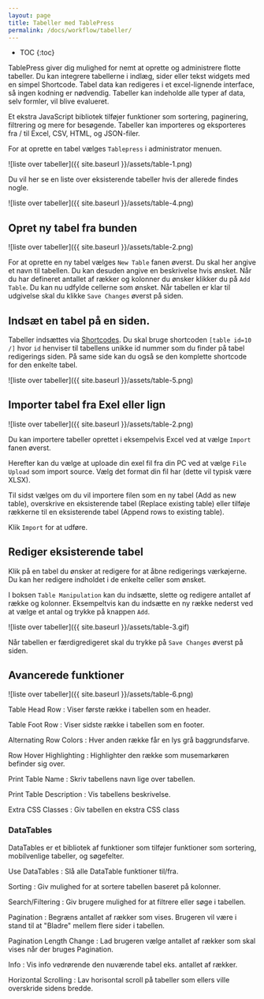 ```yaml
---
layout: page
title: Tabeller med TablePress
permalink: /docs/workflow/tabeller/
---
```


* TOC
{:toc}

TablePress giver dig mulighed for nemt at oprette og administrere flotte tabeller. Du kan integrere tabellerne i indlæg, sider eller tekst widgets med en simpel Shortcode. Tabel data kan redigeres i et excel-lignende interface, så ingen kodning er nødvendig. Tabeller kan indeholde alle typer af data, selv formler, vil blive evalueret.

Et ekstra JavaScript bibliotek tilføjer funktioner som sortering, paginering, filtrering og mere for besøgende. Tabeller kan importeres og eksporteres fra / til Excel, CSV, HTML, og JSON-filer.

For at oprette en tabel vælges `Tablepress` i administrator menuen.

![liste over tabeller]({{ site.baseurl }}/assets/table-1.png)

Du vil her se en liste over eksisterende tabeller hvis der allerede findes nogle.

![liste over tabeller]({{ site.baseurl }}/assets/table-4.png)

## Opret ny tabel fra bunden

![liste over tabeller]({{ site.baseurl }}/assets/table-2.png)

For at oprette en ny tabel vælges `New Table` fanen øverst. Du skal her angive et navn til tabellen. Du kan desuden angive en beskrivelse hvis ønsket. Når du har defineret antallet af rækker og kolonner du ønsker klikker du på `Add Table`. Du kan nu udfylde cellerne som ønsket. Når tabellen er klar til udgivelse skal du klikke `Save Changes` øverst på siden.

## Indsæt en tabel på en siden.

Tabeller indsættes via [Shortcodes](/begreber). Du skal bruge shortcoden `[table id=10 /]` hvor `id` henviser til tabellens unikke id nummer som du finder på tabel redigerings siden. På same side kan du også se den komplette shortcode for den enkelte tabel.

![liste over tabeller]({{ site.baseurl }}/assets/table-5.png)

## Importer tabel fra Exel eller lign

![liste over tabeller]({{ site.baseurl }}/assets/table-2.png)

Du kan importere tabeller oprettet i eksempelvis Excel ved at vælge `Import` fanen øverst.

Herefter kan du vælge at uploade din exel fil fra din PC ved at vælge `File Upload` som import source. Vælg det format din fil har (dette vil typisk være XLSX).

Til sidst vælges om du vil importere filen som en ny tabel (Add as new table), overskrive en eksisterende tabel (Replace existing table) eller tilføje rækkerne til en eksisterende tabel (Append rows to existing table).

Klik `Import` for at udføre.

## Rediger eksisterende tabel

Klik på en tabel du ønsker at redigere for at åbne redigerings værkøjerne. Du kan her redigere indholdet i de enkelte celler som ønsket.

I boksen `Table Manipulation` kan du indsætte, slette og redigere antallet af række og kolonner. Eksempeltvis kan du indsætte en ny række nederst ved at vælge et antal og trykke på knappen `Add`.

![liste over tabeller]({{ site.baseurl }}/assets/table-3.gif)

Når tabellen er færdigredigeret skal du trykke på `Save Changes`  øverst på siden.

## Avancerede funktioner

![liste over tabeller]({{ site.baseurl }}/assets/table-6.png)

Table Head Row
 : Viser første række i tabellen som en header.

Table Foot Row
 : Viser sidste række i tabellen som en footer.

Alternating Row Colors
 : Hver anden række får en lys grå baggrundsfarve.

Row Hover Highlighting
 : Highlighter den række som musemarkøren befinder sig over.

Print Table Name
 : Skriv tabellens navn lige over tabellen.

Print Table Description
 : Vis tabellens beskrivelse.

Extra CSS Classes
 : Giv tabellen en ekstra CSS class

### DataTables

DataTables er et bibliotek af funktioner som tilføjer funktioner som sortering, mobilvenlige tabeller, og søgefelter.

Use DataTables
  : Slå alle DataTable funktioner til/fra.

Sorting
  : Giv mulighed for at sortere tabellen baseret på kolonner.

Search/Filtering
  : Giv brugere mulighed for at filtrere eller søge i tabellen.

Pagination
  : Begræns antallet af rækker som vises. Brugeren vil være i stand til at "Bladre" mellem flere sider i tabellen.

Pagination Length Change
  : Lad brugeren vælge antallet af rækker som skal vises når der bruges Pagination.

Info
  : Vis info vedrørende den nuværende tabel eks. antallet af rækker.

Horizontal Scrolling
  : Lav horisontal scroll på tabeller som ellers ville overskride sidens bredde.
